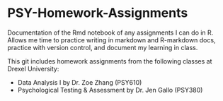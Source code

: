 # PSY-Homework-Assignments
Documentation of the Rmd notebook of any assignments I can do in R. Allows me time to practice writing in markdown and R-markdown docs, practice with version control, and document my learning in class.

This git includes homework assignments from the following classes at Drexel University:

* Data Analysis I by Dr. Zoe Zhang (PSY610)
* Psychological Testing & Assessment by Dr. Jen Gallo (PSY380)
